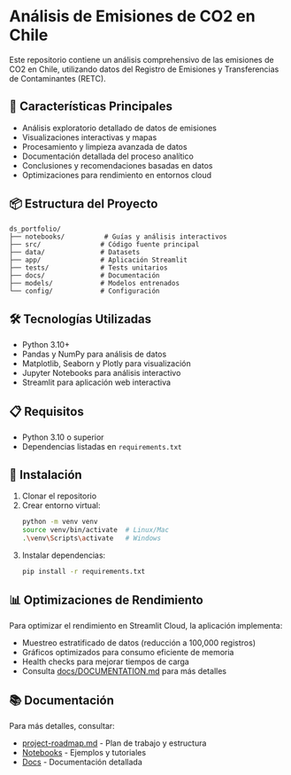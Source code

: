 # Análisis de Emisiones de CO2 en Chile

Este repositorio contiene un análisis comprehensivo de las emisiones de CO2 en Chile, utilizando datos del Registro de Emisiones y Transferencias de Contaminantes (RETC).

## 🚀 Características Principales
- Análisis exploratorio detallado de datos de emisiones
- Visualizaciones interactivas y mapas
- Procesamiento y limpieza avanzada de datos
- Documentación detallada del proceso analítico
- Conclusiones y recomendaciones basadas en datos
- Optimizaciones para rendimiento en entornos cloud

## 📦 Estructura del Proyecto
```
ds_portfolio/
├── notebooks/          # Guías y análisis interactivos
├── src/               # Código fuente principal
├── data/              # Datasets
├── app/               # Aplicación Streamlit
├── tests/             # Tests unitarios
├── docs/              # Documentación
├── models/            # Modelos entrenados
└── config/            # Configuración
```

## 🛠️ Tecnologías Utilizadas
- Python 3.10+
- Pandas y NumPy para análisis de datos
- Matplotlib, Seaborn y Plotly para visualización
- Jupyter Notebooks para análisis interactivo
- Streamlit para aplicación web interactiva

## 📋 Requisitos
- Python 3.10 o superior
- Dependencias listadas en `requirements.txt`

## 🔧 Instalación
1. Clonar el repositorio
2. Crear entorno virtual:
   ```bash
   python -m venv venv
   source venv/bin/activate  # Linux/Mac
   .\venv\Scripts\activate   # Windows
   ```
3. Instalar dependencias:
   ```bash
   pip install -r requirements.txt
   ```

## 📊 Optimizaciones de Rendimiento
Para optimizar el rendimiento en Streamlit Cloud, la aplicación implementa:
- Muestreo estratificado de datos (reducción a 100,000 registros)
- Gráficos optimizados para consumo eficiente de memoria
- Health checks para mejorar tiempos de carga
- Consulta [docs/DOCUMENTATION.md](docs/DOCUMENTATION.md) para más detalles

## 📚 Documentación
Para más detalles, consultar:
- [project-roadmap.md](project-roadmap.md) - Plan de trabajo y estructura
- [Notebooks](notebooks/) - Ejemplos y tutoriales
- [Docs](docs/) - Documentación detallada
